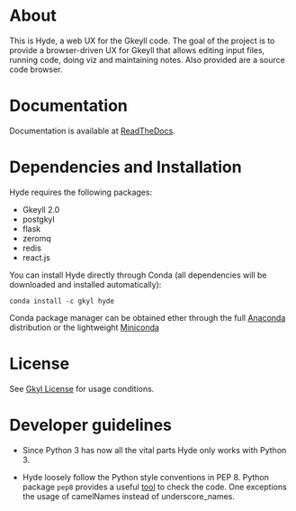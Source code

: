 # About

This is Hyde, a web UX for the Gkeyll code. The goal of the project is
to provide a browser-driven UX for Gkeyll that allows editing input
files, running code, doing viz and maintaining notes. Also provided
are a source code browser.

# Documentation

Documentation is available at [ReadTheDocs](http://gkeyll.rtfd.io).

# Dependencies and Installation

Hyde requires the following packages:

 * Gkeyll 2.0
 * postgkyl
 * flask
 * zeromq
 * redis
 * react.js

You can install Hyde directly through Conda (all dependencies will be
downloaded and installed automatically):

~~~~~~~
conda install -c gkyl hyde
~~~~~~~

Conda package manager can be obtained ether through the full
[Anaconda](https://www.continuum.io/downloads) distribution or the
lightweight [Miniconda](https://conda.io/miniconda.html)

# License

See [Gkyl License](http://gkyl.readthedocs.io/en/latest/license.html) for usage conditions.

# Developer guidelines

* Since Python 3 has now all the vital parts Hyde only works with
  Python 3.

* Hyde loosely follow the Python style conventions in PEP 8. Python
  package `pep8` provides a useful
  [tool](https://pypi.python.org/pypi/pep8) to check the code. One
  exceptions the usage of camelNames instead of underscore_names.

